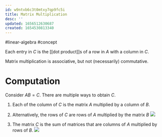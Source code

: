 ```yaml
---
id: w9ntvb6c3t0mtxy7qp9fc5i
title: Matrix Multiplication
desc: ''
updated: 1656512630687
created: 1654530813340
---
```

#linear-algebra #concept 

Each entry in *C* is the [[dot product]]s of a row in *A* with a column in *C*.

Matrix multiplication is associative, but not (necessarily) commutative.
# Computation
Consider $AB = C$. There are multiple ways to obtain $C$.

1. Each of the column of $C$ is the matrix $A$ multiplied by a column of $B$.

2. Alternatively, the rows of *C* are rows of *A* multiplied by the matrix *B*
![](https://miro.medium.com/max/697/1*4dIpYSmMCDKkmnyvuJCdMQ.png)
3.  The matrix *C* is the sum of matrices that are columns of *A* multiplied by rows of *B*.
![](https://miro.medium.com/max/700/1*6-PSPcjj58axx6MZ1D3feg.png)
